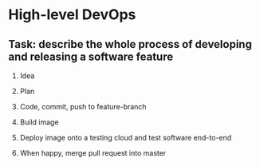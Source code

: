 # High-level DevOps

## Task: describe the whole process of developing and releasing a software feature

1. Idea

2. Plan

3. Code, commit, push to feature-branch

4. Build image

5. Deploy image onto a testing cloud and test software end-to-end

6. When happy, merge pull request into master
